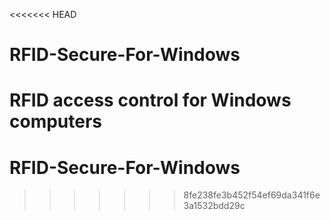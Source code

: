 <<<<<<< HEAD
# RFID-Secure-For-Windows
RFID access control for Windows computers
=======
# RFID-Secure-For-Windows
>>>>>>> 8fe238fe3b452f54ef69da341f6e3a1532bdd29c
